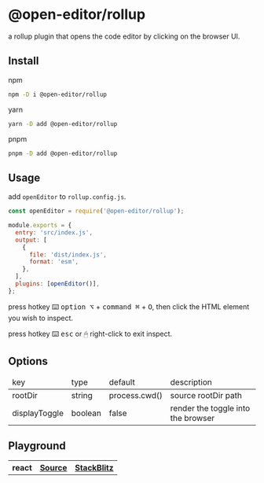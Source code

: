 # @open-editor/rollup

a rollup plugin that opens the code editor by clicking on the browser UI.

## Install

npm

```bash
npm -D i @open-editor/rollup
```

yarn

```bash
yarn -D add @open-editor/rollup
```

pnpm

```bash
pnpm -D add @open-editor/rollup
```

## Usage

add `openEditor` to `rollup.config.js`.

```js
const openEditor = require('@open-editor/rollup');

module.exports = {
  entry: 'src/index.js',
  output: [
    {
      file: 'dist/index.js',
      format: 'esm',
    },
  ],
  plugins: [openEditor()],
};
```

press hotkey ⌨️ <kbd>option ⌥</kbd> + <kbd>command ⌘</kbd> + <kbd>O</kbd>, then click the HTML element you wish to inspect.

press hotkey ⌨️ <kbd>esc</kbd> or 🖱 right-click to exit inspect.

## Options

<table>
  <thead>
    <tr>
      <td>key</td>
      <td>type</td>
      <td>default</td>
      <td>description</td>
    </tr>
  </thead>
  <tbody>
    <tr>
     <td>rootDir</td>
     <td>string</td>
     <td>process.cwd()</td>
     <td>source rootDir path</td>
    </tr>
    <tr>
     <td>displayToggle</td>
     <td>boolean</td>
     <td>false</td>
     <td>render the toggle into the browser</td>
    </tr>
  </tbody>
</table>

## Playground

<table>
  <tbody>
     <tr>
      <th>react</th>
      <th>
        <a
          href="https://github.com/zjxxxxxxxxx/open-editor/tree/main/playground/rollup-react"
        >
          Source
        </a>
      </th>
      <th>
        <a
          href="https://stackblitz.com/github/zjxxxxxxxxx/open-editor/tree/main/playground/rollup-react"
        >
          StackBlitz
        </a>
      </th>
    </tr>
    <tr>
  </tbody>
</table>
